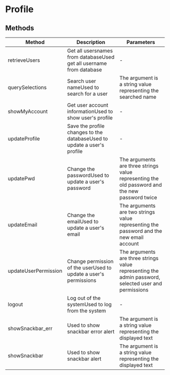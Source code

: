 # Profile

## Methods

<!-- @vuese:Profile:methods:start -->
|Method|Description|Parameters|
|---|---|---|
|retrieveUsers|Get all usersnames from databaseUsed get all username from database|-|
|querySelections|Search user nameUsed to search for a user| The argument is a string value representing the searched name|
|showMyAccount|Get user account informationUsed to show user's profile|-|
|updateProfile|Save the profile changes to the databaseUsed to update a user's profile|-|
|updatePwd|Change the passwordUsed to update a user's password| The arguments are three strings value representing the old password and the new password twice|
|updateEmail|Change the emailUsed to update a user's email| The arguments are two strings value representing the password and the new email account|
|updateUserPermission|Change permission of the userUsed to update a user's permissions| The arguments are three strings value representing the admin password, selected user and permissions|
|logout|Log out of the systemUsed to log from the system|-|
|showSnackbar_err|Used to show snackbar error alert| The argument is a string value representing the displayed text|
|showSnackbar|Used to show snackbar alert| The argument is a string value representing the displayed text|

<!-- @vuese:Profile:methods:end -->


